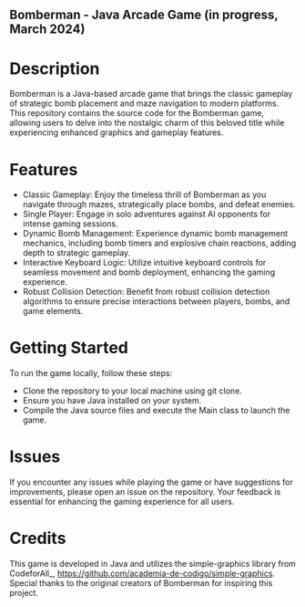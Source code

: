 ## Bomberman - Java Arcade Game (in progress, March 2024)

# Description
Bomberman is a Java-based arcade game that brings the classic gameplay of strategic bomb placement and maze navigation to modern platforms. 
This repository contains the source code for the Bomberman game, allowing users to delve into the nostalgic charm of this beloved title while experiencing enhanced graphics and gameplay features.

# Features
- Classic Gameplay: Enjoy the timeless thrill of Bomberman as you navigate through mazes, strategically place bombs, and defeat enemies.
- Single Player: Engage in solo adventures against AI opponents for intense gaming sessions.
- Dynamic Bomb Management: Experience dynamic bomb management mechanics, including bomb timers and explosive chain reactions, adding depth to strategic gameplay.
- Interactive Keyboard Logic: Utilize intuitive keyboard controls for seamless movement and bomb deployment, enhancing the gaming experience.
- Robust Collision Detection: Benefit from robust collision detection algorithms to ensure precise interactions between players, bombs, and game elements.

# Getting Started
To run the game locally, follow these steps:
- Clone the repository to your local machine using git clone.
- Ensure you have Java installed on your system.
- Compile the Java source files and execute the Main class to launch the game.

# Issues
If you encounter any issues while playing the game or have suggestions for improvements, please open an issue on the repository. 
Your feedback is essential for enhancing the gaming experience for all users.

# Credits
This game is developed in Java and utilizes the simple-graphics library from CodeforAll_, https://github.com/academia-de-codigo/simple-graphics.
Special thanks to the original creators of Bomberman for inspiring this project.
